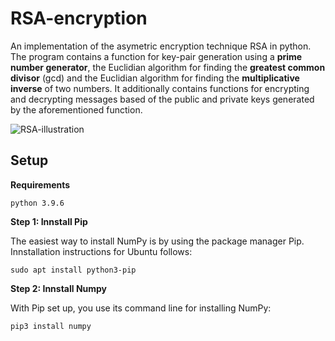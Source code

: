 # RSA-encryption
An implementation of the asymetric encryption technique RSA in python. The program contains a function for key-pair generation using a **prime number generator**, the Euclidian algorithm for finding the **greatest common divisor** (gcd) and the Euclidian algorithm for finding the **multiplicative inverse** of two numbers. It additionally contains functions for encrypting and decrypting messages based of the public and private keys generated by the aforementioned function.


![RSA-illustration](https://user-images.githubusercontent.com/50367062/179807017-d4e1c91d-7ebf-40c3-85dc-ba34add317b0.png)

## Setup
**Requirements**

`python 3.9.6`

**Step 1: Innstall Pip**

The easiest way to install NumPy is by using the package manager Pip. Innstallation instructions for Ubuntu follows:

`sudo apt install python3-pip`

**Step 2: Innstall Numpy**

With Pip set up, you use its command line for installing NumPy:

`pip3 install numpy`
